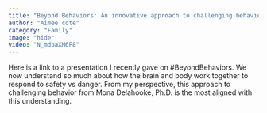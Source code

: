 ```yaml
---
title: "Beyond Behaviors: An innovative approach to challenging behavior"
author: "Aimee cote"
category: "Family"
image: "hide"
video: "N_mdbaXM6F8"
---
```

Here is a link to a presentation I recently gave on #BeyondBehaviors. We now understand so much about how the brain and body work together to respond to safety vs danger. From my perspective, this approach to challenging behavior from Mona Delahooke, Ph.D. is the most aligned with this understanding. 
